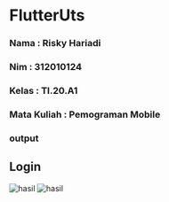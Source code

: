 # FlutterUts
### Nama : Risky Hariadi
### Nim : 312010124
### Kelas : TI.20.A1
### Mata Kuliah : Pemograman Mobile

### output
## Login
![hasil](hasil/login.png)
![hasil](hasil/register.png)